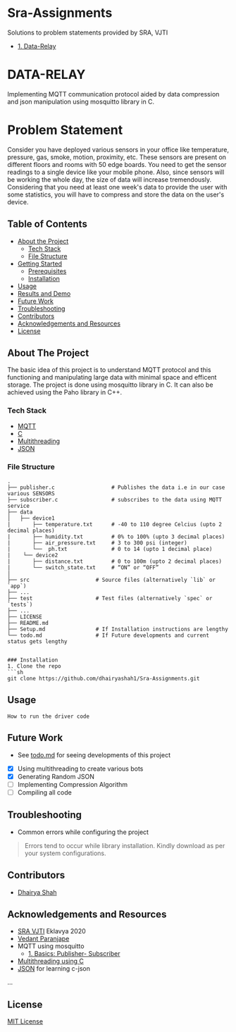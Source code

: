 # Sra-Assignments
Solutions to problem statements provided by SRA, VJTI
  * [1. Data-Relay](https://github.com/dhairyashah1/Sra-Assignments)

# DATA-RELAY 
Implementing MQTT communication protocol aided by data compression and json manipulation using mosquitto library in C.


# Problem Statement
Consider you have deployed various sensors in your office like temperature, pressure, gas, smoke, motion, proximity, etc. These sensors are present on different floors and rooms with 50 edge boards. You need to get the sensor readings to a single device like your mobile phone. Also, since sensors will be working the whole day, the size of data will increase tremendously. Considering that you need at least one week's data to provide the user with some statistics, you will have to compress and store the data on the user's device.


<!-- TABLE OF CONTENTS -->
## Table of Contents

* [About the Project](#about-the-project)
  * [Tech Stack](#tech-stack)
  * [File Structure](#file-structure)
* [Getting Started](#getting-started)
  * [Prerequisites](#prerequisites)
  * [Installation](#installation)
* [Usage](#usage)
* [Results and Demo](#results-and-demo)
* [Future Work](#future-work)
* [Troubleshooting](#troubleshooting)
* [Contributors](#contributors)
* [Acknowledgements and Resources](#acknowledgements-and-resources)
* [License](#license)


<!-- ABOUT THE PROJECT -->
## About The Project
The basic idea of this project is to understand MQTT protocol and this functioning and manipulating large data with minimal space and efficent storage. The project is done using mosquitto library in C. It can also be achieved using the Paho library in C++.

### Tech Stack
* [MQTT](https://mqtt.org/)
* [C](#)
* [Multithreading](https://www.youtube.com/watch?v=QbFM0YroaF0)  
* [JSON](https://linuxprograms.wordpress.com/2010/05/20/json-c-libjson-tutorial/)

### File Structure
    .
    ├── publisher.c                  # Publishes the data i.e in our case various SENSORS
    ├── subscriber.c                 # subscribes to the data using MQTT service
    ├── data    
    │   ├── device1  
    |       ├── temperature.txt      # -40 to 110 degree Celcius (upto 2 decimal places)
    |       ├── humidity.txt         # 0% to 100% (upto 3 decimal places)
    |       ├── air_pressure.txt     # 3 to 300 psi (integer)
    |       └──  ph.txt              # 0 to 14 (upto 1 decimal place)
    |    └── device2
    |       ├── distance.txt         # 0 to 100m (upto 2 decimal places) 
    |       └── switch_state.txt     # “ON” or “OFF”
    │        
    ├── src                     # Source files (alternatively `lib` or `app`)
    ├── ...
    ├── test                    # Test files (alternatively `spec` or `tests`)
    ├── ...
    ├── LICENSE
    ├── README.md 
    ├── Setup.md                # If Installation instructions are lengthy
    └── todo.md                 # If Future developments and current status gets lengthy
    

<!-- GETTING STARTED 
## Getting Started

### Prerequisites

* See [SETUP.md](https://link/to/setup.md) if there are plenty of instructions
* List of softwares with version tested on 
```sh
How to install them
```

* **ESP-IDF v4.0 and above**

  You can visit the [ESP-IDF Programmming Guide](https://docs.espressif.com/projects/esp-idf/en/latest/get-started/index.html#installation-step-by-step) for the installation steps.
  
* See if you can make requirements.txt  
```sh
pip install -r "requirements.txt" -->
```

### Installation
1. Clone the repo
```sh
git clone https://github.com/dhairyashah1/Sra-Assignments.git
```


<!-- USAGE EXAMPLES -->
## Usage
```
How to run the driver code
```


<!-- RESULTS AND DEMO
## Results and Demo
Use this space to show useful examples of how a project can be used. Additional screenshots, code examples and demos work well in this space.  
[**result screenshots**](https://result.png)  
![**result gif or video**](https://result.gif)  

| Use  |  Table  |
|:----:|:-------:| 
| For  | Comparison| -->


<!-- FUTURE WORK -->
## Future Work
* See [todo.md](https://todo.md) for seeing developments of this project
- [x] Using multithreading to create various bots
- [x] Generating Random JSON
- [ ] Implementing Compression Algorithm
- [ ] Compiling all code

<!-- TROUBLESHOOTING -->
## Troubleshooting
* Common errors while configuring the project
> Errors tend to occur while library installation. Kindly download as per your system configurations.

<!-- CONTRIBUTORS -->
## Contributors
* [Dhairya Shah](https://github.com/dhairyashah1)


<!-- ACKNOWLEDGEMENTS AND REFERENCES -->
## Acknowledgements and Resources
* [SRA VJTI](http://sra.vjti.info/) Eklavya 2020  
* [Vedant Paranjape](https://github.com/VedantParanjape)
* MQTT using mosquitto
  * [1. Basics: Publisher- Subscriber](https://www.youtube.com/watch?v=ERPhUsmbhMo&t=101s)
  <!--* [2. ]()-->
* [Multithreading using C](https://www.youtube.com/watch?v=QbFM0YroaF0)
* [JSON](https://linuxprograms.wordpress.com/2010/05/20/json-c-libjson-tutorial/) for learning c-json

...


<!-- LICENSE -->
## License
[MIT License](LICENSE) 
